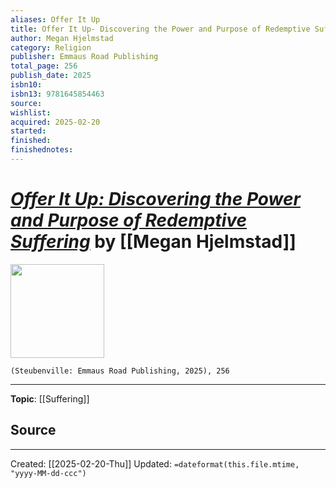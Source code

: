 ```yaml
---
aliases: Offer It Up
title: Offer It Up- Discovering the Power and Purpose of Redemptive Suffering
author: Megan Hjelmstad
category: Religion
publisher: Emmaus Road Publishing
total_page: 256
publish_date: 2025
isbn10: 
isbn13: 9781645854463
source: 
wishlist: 
acquired: 2025-02-20
started: 
finished: 
finishednotes:
---
```

# *[Offer It Up: Discovering the Power and Purpose of Redemptive Suffering](https://stpaulcenter.com/product/offer-it-up-discovering-the-power-and-purpose-of-redemptive-suffering/)* by [[Megan Hjelmstad]]

<img src="https://stpaulcenter.com/wp-content/uploads/2025/01/9781645854463-994x1536.jpg" width=150>

`(Steubenville: Emmaus Road Publishing, 2025), 256`



--- 
**Topic**: [[Suffering]]

**Source**
- 
 
---
Created: [[2025-02-20-Thu]]
Updated: `=dateformat(this.file.mtime, "yyyy-MM-dd-ccc")`